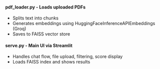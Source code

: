 #### pdf_loader.py	- Loads uploaded PDFs
- Splits text into chunks
- Generates embeddings using HuggingFaceInferenceAPIEmbeddings (Groq)
- Saves to FAISS vector store
#### serve.py	- Main UI via Streamlit
- Handles chat flow, file upload, filtering, score display
- Loads FAISS index and shows results